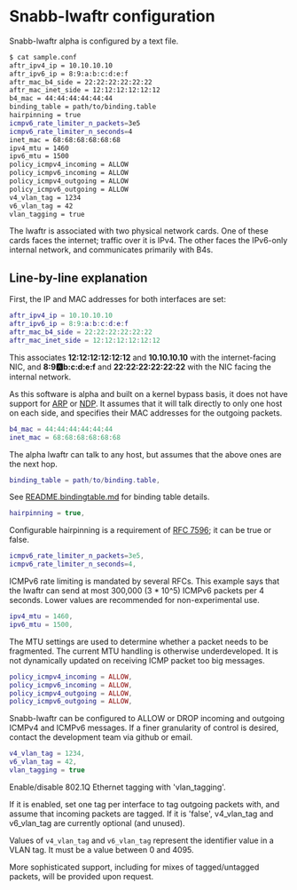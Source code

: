 # Snabb-lwaftr configuration

Snabb-lwaftr alpha is configured by a text file.

```bash
$ cat sample.conf
aftr_ipv4_ip = 10.10.10.10
aftr_ipv6_ip = 8:9:a:b:c:d:e:f
aftr_mac_b4_side = 22:22:22:22:22:22
aftr_mac_inet_side = 12:12:12:12:12:12
b4_mac = 44:44:44:44:44:44
binding_table = path/to/binding.table
hairpinning = true
icmpv6_rate_limiter_n_packets=3e5
icmpv6_rate_limiter_n_seconds=4
inet_mac = 68:68:68:68:68:68
ipv4_mtu = 1460
ipv6_mtu = 1500
policy_icmpv4_incoming = ALLOW
policy_icmpv6_incoming = ALLOW
policy_icmpv4_outgoing = ALLOW
policy_icmpv6_outgoing = ALLOW
v4_vlan_tag = 1234
v6_vlan_tag = 42
vlan_tagging = true
```

The lwaftr is associated with two physical network cards. One of these cards
faces the internet; traffic over it is IPv4. The other faces the IPv6-only
internal network, and communicates primarily with B4s.

## Line-by-line explanation

First, the IP and MAC addresses for both interfaces are set:

```lua
aftr_ipv4_ip = 10.10.10.10
aftr_ipv6_ip = 8:9:a:b:c:d:e:f
aftr_mac_b4_side = 22:22:22:22:22:22
aftr_mac_inet_side = 12:12:12:12:12:12
```

This associates **12:12:12:12:12:12** and **10.10.10.10** with the
internet-facing NIC, and **8:9:a:b:c:d:e:f** and **22:22:22:22:22:22** with the
NIC facing the internal network.

As this software is alpha and built on a kernel bypass basis, it does not have
support for [ARP](https://en.wikipedia.org/wiki/Address_Resolution_Protocol) or
[NDP](https://en.wikipedia.org/wiki/Neighbor_Discovery_Protocol). It assumes that
it will talk directly to only one host on each side, and specifies their MAC
addresses for the outgoing packets.

```lua
b4_mac = 44:44:44:44:44:44
inet_mac = 68:68:68:68:68:68
```

The alpha lwaftr can talk to any host, but assumes that the above ones are the
next hop.

```lua
binding_table = path/to/binding.table,
```

See [README.bindingtable.md](README.bindingtable.md) for binding table details.

```lua
hairpinning = true,
```

Configurable hairpinning is a requirement of [RFC 7596](https://tools.ietf.org/html/rfc7596);
it can be true or false.

```lua
icmpv6_rate_limiter_n_packets=3e5,
icmpv6_rate_limiter_n_seconds=4,
```

ICMPv6 rate limiting is mandated by several RFCs. This example says that the
lwaftr can send at most 300,000 (3 * 10^5) ICMPv6 packets per 4 seconds.
Lower values are recommended for non-experimental use.

```lua
ipv4_mtu = 1460,
ipv6_mtu = 1500,
```

The MTU settings are used to determine whether a packet needs to be fragmented.
The current MTU handling is otherwise underdeveloped. It is not dynamically
updated on receiving ICMP packet too big messages.

```lua
policy_icmpv4_incoming = ALLOW,
policy_icmpv6_incoming = ALLOW,
policy_icmpv4_outgoing = ALLOW,
policy_icmpv6_outgoing = ALLOW,
```

Snabb-lwaftr can be configured to ALLOW or DROP incoming and outgoing ICMPv4
and ICMPv6 messages. If a finer granularity of control is desired, contact the
development team via github or email.

```lua
v4_vlan_tag = 1234,
v6_vlan_tag = 42,
vlan_tagging = true
```

Enable/disable 802.1Q Ethernet tagging with 'vlan_tagging'.

If it is enabled, set one tag per interface to tag outgoing packets with, and
assume that incoming packets are tagged. If it is 'false', v4_vlan_tag and
v6_vlan_tag are currently optional (and unused).

Values of `v4_vlan_tag` and `v6_vlan_tag` represent the identifier value in a
VLAN tag. It must be a value between 0 and 4095.

More sophisticated support, including for mixes of tagged/untagged packets,
will be provided upon request.
